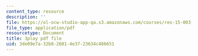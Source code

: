 ```yaml
---
content_type: resource
description: ''
file: https://ol-ocw-studio-app-qa.s3.amazonaws.com/courses/res-15-003-shaping-the-future-of-work-15-662x-spring-2016/3de09e7a32b826014e3723634c486651_sDnM5fTqXv4.pdf
file_type: application/pdf
resourcetype: Document
title: 3play pdf file
uid: 3de09e7a-32b8-2601-4e37-23634c486651
---
```

